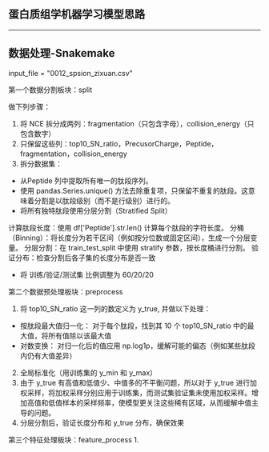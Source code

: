 ## 蛋白质组学机器学习模型思路 ##
---
## 数据处理-Snakemake ##
input_file = "0012_spsion_zixuan.csv"

第一个数据分割板块：split

做下列步骤：
1. 将 NCE 拆分成两列：fragmentation（只包含字母），collision_energy（只包含数字）
2. 只保留这些列：top10_SN_ratio，PrecusorCharge，Peptide，fragmentation，collision_energy
3. 拆分数据集：
- 从Peptide 列中提取所有唯一的肽段序列。
- 使用 pandas.Series.unique() 方法去除重复项，只保留不重复的肽段。这意味着分割是以肽段级别（而不是行级别）进行的。
- 将所有独特肽段使用分层分割（Stratified Split）

计算肽段长度：使用 df['Peptide'].str.len() 计算每个肽段的字符长度。
分桶（Binning）：将长度分为若干区间（例如按分位数或固定区间），生成一个分层变量。
分层分割：在 train_test_split 中使用 stratify 参数，按长度桶进行分割。
验证分布：检查分割后各子集的长度分布是否一致

- 将 训练/验证/测试集 比例调整为 60/20/20


第二个数据预处理板块：preprocess
1. 将 top10_SN_ratio 这一列的数定义为 y_true, 并做以下处理：
- 按肽段最大值归一化：
对于每个肽段，找到其 10 个 top10_SN_ratio 中的最大值，将所有值除以该最大值
- 对数变换：
对归一化后的值应用 np.log1p，缓解可能的偏态（例如某些肽段内仍有大值差异）
2. 全局标准化（用训练集的 y_min 和 y_max）
3. 由于 y_true 有高值和低值少、中值多的不平衡问题，所以对于 y_true 进行加权采样，将加权采样分别应用于训练集，而测试集验证集未使用加权采样。增加高值和低值样本的采样频率，使模型更关注这些稀有区域，从而缓解中值主导的问题。
4. 分层分割后，验证长度分布和 y_true 分布，确保效果

第三个特征处理板块：feature_process
1. 







